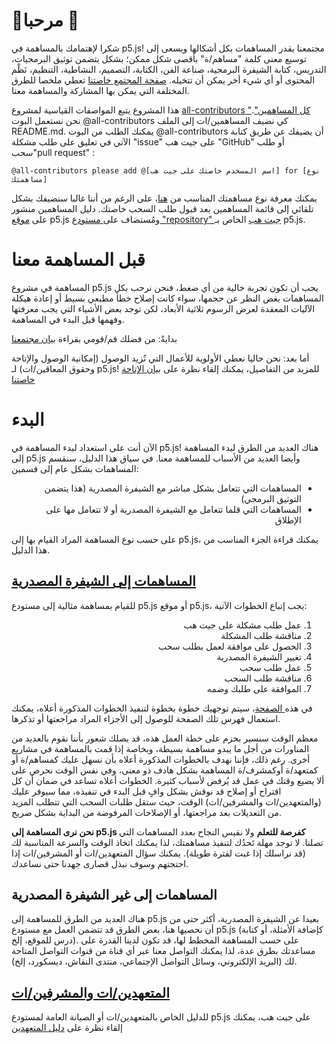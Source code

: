 # 🌸مرحبا 🌺
شكرا لإهتمامك بالمساهمة في p5.js! مجتمعنا يقدر المساهمات بكل أشكالها ويسعى إلى توسيع معنى كلمة "مساهم/ة" بأقصى شكل ممكن؛ بشكل يتضمن توثيق البرمجيات، التدريس، كتابة الشيفرة البرمجية، صناعة الفن، الكتابة، التصميم، النشاطية، التنظيم، نَظْم المحتوى أو أي شيء أخر يمكن أن تتخيله. [صفحة المجتمع خاصتنا](https://p5js.org/community/#contribute) تعطي ملخصا للطرق المختلفة التي يمكن بها المشاركة والمساهمة معنا. 

هذا المشروع يتبع المواصفات القياسية لمشروع [all-contributors "كل المساهمين"](https://github.com/kentcdodds/all-contributors). نحن نستعمل البوت  @all-contributors كي نضيف المساهمين/ات إلى الملف README.md. يمكنك الطلب من البوت  @all-contributors أن يضيفك عن طريق كتابة الآتي في تعليق على طلب مشكلة "issue" على جيت هب "GitHub" أو طلب سحب"pull request" : 
```
@all-contributors please add @[اسم المسخدم خاصتك على جيت هب] for [نوع مساهمتك]
```
يمكنك معرفة نوع مساهمتك المناسب من [هنا](https://allcontributors.org/docs/en/emoji-key)، على الرغم من أننا غالبا سنضيفك بشكل تلقائي إلى قائمة المساهمين بعد قبول طلب السحب خاصتك. دليل المساهمين منشور على [موقع](https://p5js.org/contributor-docs/#/) p5.js ومُستضاف على[ مستودع "repository" جيت هب](https://github.com/processing/p5.js/tree/main/contributor_docs) الخاص بـ p5.js.

# قبل المساهمة معنا
المساهمة في مشروع p5.js  يجب أن تكون تجربة خالية من أي ضغط، فنحن نرحب بكل المساهمات بغض النظر عن حجمها، سواء كانت إصلاح خطأ مطبعي بسيط أو إعادة هيكلة الآليات المعقدة لعرض الرسوم ثلاثية الأبعاد، لكن توجد بعض الأشياء التي يجب معرفتها وفهمها قبل البدء في المساهمة.

بدايةً: من فضلك قم/قومي بقراءة [بيان مجتمعنا](https://p5js.org/community/)

أما بعد: نحن حاليا نعطي الأولوية للأعمال التي تُزيد الوصول (إمكانية الوصول والإتاحة وحقوق المعاقين/ات) لـ p5.js! للمزيد من التفاصيل، يمكنك إلقاء نظرة على [بيان الإتاحة  خاصتنا](../access.md) 

# البدء

الآن أنت على استعداد لبدء المساهمة في p5.js! هناك العديد من الطرق لبدء المساهمة إلى p5.js وأيضا العديد من الأسباب للمساهمة معنا. في سياق هذا الدليل، سنقسم المساهمات بشكل عام إلى قسمين:

<ul dir="rtl">
    <li>المساهمات التي تتعامل بشكل مباشر مع الشيفرة المصدرية (هذا يتضمن التوثيق البرمجي)</li>
    <li>المساهمات التي قلما تتعامل مع الشيفرة المصدرية أو لا تتعامل مها على الإطلاق</li>
</ul>

على حسب نوع المساهمة المراد القيام بها إلى p5.js، يمكنك قراءة الجزء المناسب من هذا الدليل.

## [المساهمات إلى الشيفرة المصدرية](../contributor_guidelines.md)
للقيام بمساهمة مثالية إلى مستودع p5.js أو موقع p5.js، يجب إتباع الخطوات الآتية: 
<ol dir="rtl">
    <li>عمل طلب مشكلة على جيت هب</li>
    <li>مناقشة طلب المشكلة</li>
    <li>الحصول على موافقة لعمل بطلب سحب</li>
    <li>تغيير الشيفرة المصدرية</li>
    <li>عمل طلب سحب</li>
    <li>مناقشة طلب السحب</li>
    <li>الموافقة على طلبك وضمه</li>
</ol>

في هذه[ الصفحة](../contributor_guidelines.md)، سيتم توجهيك خطوة بخطوة لتنفيذ الخطوات المذكورة أعلاه، يمكنك استعمال فهرس تلك الصفحة للوصول إلى الأجزاء المراد مراجعتها أو تذكرها.

معظم الوقت سنسير بحزم على خطة العمل هذه، قد يصلك شعور بأننا نقوم بالعديد من المناورات من أجل ما يبدو مساهمة بسيطة، وبخاصة إذا قمت بالمساهمة في مشاريع أخرى. رغم ذلك، فإننا نهدف بالخطوات المذكورة أعلاه بأن نسهل عليك كمساهم/ة أو كمتعهد/ة أوكمشرف/ة المساهمة بشكل هادف ذو معنى، وفي نفس الوقت نحرص على ألا يضيع وقتك في عمل قد يُرفض لأسباب كثيرة. الخطوات أعلاه تساعد في ضمان أن كل اقتراح أو إصلاح قد نوقش بشكل وافٍ قبل البدء في تنفيذه، مما سيوفر عليك (والمتعهدين/ات والمشرفين/ات) الوقت، حيث ستقل طلبات السحب التي تتطلب المزيد من التعديلات بعد مراجعتها، أو الإصلاحات المرفوضة من البداية بشكل صريح.

**نحن نرى المساهمة إلى p5.js كفرصة للتعلم** ولا نقيس النجاح بعدد المساهمات التي تصلنا. لا توجد مهلة تَحدُك لتنفيذ مساهمتك، لذا يمكنك اتخاذ الوقت والسرعة المناسبة لك (قد نراسلك إذا غبت لفترة طويلة). يمكنك سؤال المتعهدين/ات أو المشرفين/ات إذا احتجتهم وسوف نبذل قصارى جهدنا حتى نساعدك.

## المساهمات إلى غير الشيفرة المصدرية
هناك العديد من الطرق للمساهمة إلى p5.js بعيدا عن الشيفرة المصدرية، أكثر حتى من أن نحصيها هنا، بعض الطرق قد تتضمن العمل مع مستودع p5.js (كإضافة الأمثلة، أو كتابة درس  للموقع، إلخ). على حسب المساهمة المخطط لها، قد تكون لدينا القدرة على مساعدتك بطرق عدة، لذا يمكنك التواصل معنا عبر أي قناة من قنوات التواصل المتاحة لك (البريد الإلكتروني، وسائل التواصل الإجتماعي، منتدى النقاش، ديسكورد، إلخ).

## [المتعهدين/ات والمشرفين/ات](../steward_guidelines.md)

للدليل الخاص بالمتعهدين/ات أو الصيانة العامة لمستودع p5.js على جيت هب، يمكنك إلقاء نظرة على [دليل المتعهدين](../steward_guidelines.md)

